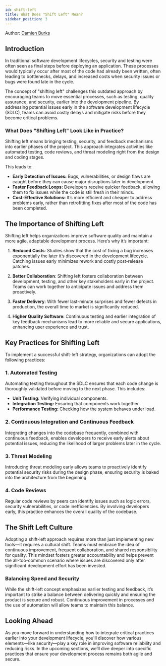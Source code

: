 ```yaml
---
id: shift-left
title: What Does "Shift Left" Mean?
sidebar_position: 3
---
```


Author: [Damien Burks]

## Introduction

In traditional software development lifecycles, security and testing were often seen as final steps before deploying an application. These processes would typically occur after most of the code had already been written, often leading to bottlenecks, delays, and increased costs when security issues or bugs were found late in the cycle.

The concept of "shifting left" challenges this outdated approach by encouraging teams to move essential processes, such as testing, quality assurance, and security, earlier into the development pipeline. By addressing potential issues early in the software development lifecycle (SDLC), teams can avoid costly delays and mitigate risks before they become critical problems.

### What Does "Shifting Left" Look Like in Practice?

Shifting left means bringing testing, security, and feedback mechanisms into earlier phases of the project. This approach integrates activities like automated testing, code reviews, and threat modeling right from the design and coding stages.

This leads to:

- **Early Detection of Issues:** Bugs, vulnerabilities, or design flaws are caught before they can cause major disruptions later in development.
- **Faster Feedback Loops:** Developers receive quicker feedback, allowing them to fix issues while the code is still fresh in their minds.
- **Cost-Effective Solutions:** It’s more efficient and cheaper to address problems early, rather than retrofitting fixes after most of the code has been completed.

## The Importance of Shifting Left

Shifting left helps organizations improve software quality and maintain a more agile, adaptable development process. Here’s why it’s important:

1. **Reduced Costs**: Studies show that the cost of fixing a bug increases exponentially the later it’s discovered in the development lifecycle. Catching issues early minimizes rework and costly post-release patches.
2. **Better Collaboration**: Shifting left fosters collaboration between development, testing, and other key stakeholders early in the project. Teams can work together to anticipate issues and address them proactively.

3. **Faster Delivery**: With fewer last-minute surprises and fewer defects in production, the overall time to market is significantly reduced.

4. **Higher Quality Software**: Continuous testing and earlier integration of key feedback mechanisms lead to more reliable and secure applications, enhancing user experience and trust.

## Key Practices for Shifting Left

To implement a successful shift-left strategy, organizations can adopt the following practices:

### 1. **Automated Testing**

Automating testing throughout the SDLC ensures that each code change is thoroughly validated before moving to the next phase. This includes:

- **Unit Testing:** Verifying individual components.
- **Integration Testing:** Ensuring that components work together.
- **Performance Testing:** Checking how the system behaves under load.

### 2. **Continuous Integration and Continuous Feedback**

Integrating changes into the codebase frequently, combined with continuous feedback, enables developers to receive early alerts about potential issues, reducing the likelihood of larger problems later in the cycle.

### 3. **Threat Modeling**

Introducing threat modeling early allows teams to proactively identify potential security risks during the design phase, ensuring security is baked into the architecture from the beginning.

### 4. **Code Reviews**

Regular code reviews by peers can identify issues such as logic errors, security vulnerabilities, or code inefficiencies. By involving developers early, this practice enhances the overall quality of the codebase.

## The Shift Left Culture

Adopting a shift-left approach requires more than just implementing new tools—it requires a cultural shift. Teams must embrace the idea of continuous improvement, frequent collaboration, and shared responsibility for quality. This mindset fosters greater accountability and helps prevent the all-too-common scenario where issues are discovered only after significant development effort has been invested.

### Balancing Speed and Security

While the shift-left concept emphasizes earlier testing and feedback, it’s important to strike a balance between delivering quickly and ensuring the product is secure and robust. Continuous improvement in processes and the use of automation will allow teams to maintain this balance.

## Looking Ahead

As you move forward in understanding how to integrate critical practices earlier into your development lifecycle, you'll discover how various elements—like security—play a key role in improving software reliability and reducing risks. In the upcoming sections, we’ll dive deeper into specific practices that ensure your development process remains both agile and secure.

<!-- Links -->
[Damien Burks]: https://www.linkedin.com/in/damienjburks/
